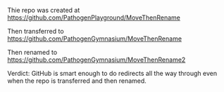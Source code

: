 Thie repo was created at https://github.com/PathogenPlayground/MoveThenRename

Then transferred to https://github.com/PathogenGymnasium/MoveThenRename

Then renamed to https://github.com/PathogenGymnasium/MoveThenRename2

Verdict: GitHub is smart enough to do redirects all the way through even when the repo is transferred and then renamed.
